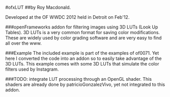 #ofxLUT
##by Roy Macdonald.

Developed at the OF WWDC 2012 held in Detroit on Feb'12.

###openFrameworks addon for filtering images using 3D LUTs (Look Up Tables).
3D LUTs is a very common format for saving color modifications. These are widely used by color grading software and are very easy to find all over the www.

###Example
The included example is part of the examples of of0071.
Yet here I converted the code into an addon so to easily take advantage of the 3D LUTs.
This example comes with some 3D LUTs that simulate the color filters used by Instagram.



###TODO:
integrate LUT processing through an OpenGL shader. This shaders are already done by patricioGonzalezVivo, yet not integrated to this addon.



